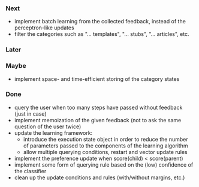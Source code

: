 ### Next
* implement batch learning from the collected feedback, instead of the perceptron-like updates
* filter the categories such as "... templates", "... stubs", "... articles", etc.

### Later

### Maybe
* implement space- and time-efficient storing of the category states

### Done
* query the user when too many steps have passed without feedback (just in case)
* implement memoization of the given feedback (not to ask the same question of the user twice)
* update the learning framework:
    * introduce the execution state object in order to reduce the number of parameters passed to the components of the learning algorithm
    * allow multiple querying conditions, restart and vector update rules
* implement the preference update when score(child) < score(parent)
* implement some form of querying rule based on the (low) confidence of the classifier
* clean up the update conditions and rules (with/without margins, etc.)
